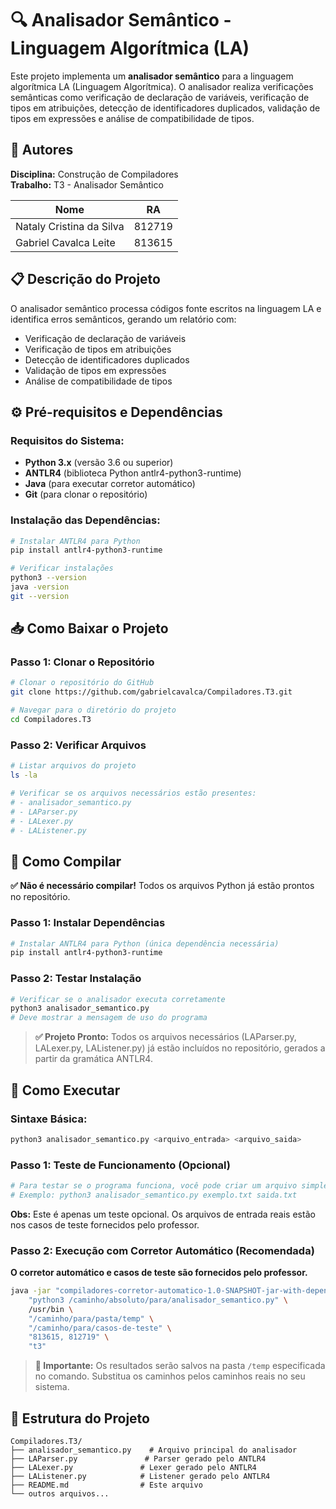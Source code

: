 # 🔍 Analisador Semântico - Linguagem Algorítmica (LA)

Este projeto implementa um **analisador semântico** para a linguagem algorítmica LA (Linguagem Algorítmica). O analisador realiza verificações semânticas como verificação de declaração de variáveis, verificação de tipos em atribuições, detecção de identificadores duplicados, validação de tipos em expressões e análise de compatibilidade de tipos.

## 👥 Autores

**Disciplina:** Construção de Compiladores  
**Trabalho:** T3 - Analisador Semântico

| Nome | RA |
|------|-----|
| Nataly Cristina da Silva | 812719 |
| Gabriel Cavalca Leite | 813615 |

## 📋 Descrição do Projeto

O analisador semântico processa códigos fonte escritos na linguagem LA e identifica erros semânticos, gerando um relatório com:
- Verificação de declaração de variáveis
- Verificação de tipos em atribuições  
- Detecção de identificadores duplicados
- Validação de tipos em expressões
- Análise de compatibilidade de tipos

## ⚙️ Pré-requisitos e Dependências

### Requisitos do Sistema:
- **Python 3.x** (versão 3.6 ou superior)
- **ANTLR4** (biblioteca Python antlr4-python3-runtime)
- **Java** (para executar corretor automático)
- **Git** (para clonar o repositório)

### Instalação das Dependências:
```bash
# Instalar ANTLR4 para Python
pip install antlr4-python3-runtime

# Verificar instalações
python3 --version
java -version
git --version
```

## 📥 Como Baixar o Projeto

### Passo 1: Clonar o Repositório
```bash
# Clonar o repositório do GitHub
git clone https://github.com/gabrielcavalca/Compiladores.T3.git

# Navegar para o diretório do projeto
cd Compiladores.T3
```

### Passo 2: Verificar Arquivos
```bash
# Listar arquivos do projeto
ls -la

# Verificar se os arquivos necessários estão presentes:
# - analisador_semantico.py
# - LAParser.py
# - LALexer.py  
# - LAListener.py
```

## 🔧 Como Compilar

**✅ Não é necessário compilar!** Todos os arquivos Python já estão prontos no repositório.

### Passo 1: Instalar Dependências
```bash
# Instalar ANTLR4 para Python (única dependência necessária)
pip install antlr4-python3-runtime
```

### Passo 2: Testar Instalação
```bash
# Verificar se o analisador executa corretamente
python3 analisador_semantico.py
# Deve mostrar a mensagem de uso do programa
```

> **✅ Projeto Pronto:** Todos os arquivos necessários (LAParser.py, LALexer.py, LAListener.py) já estão incluídos no repositório, gerados a partir da gramática ANTLR4.

## 🚀 Como Executar

### Sintaxe Básica:
```bash
python3 analisador_semantico.py <arquivo_entrada> <arquivo_saida>
```

### Passo 1: Teste de Funcionamento (Opcional)
```bash
# Para testar se o programa funciona, você pode criar um arquivo simples
# Exemplo: python3 analisador_semantico.py exemplo.txt saida.txt
```

**Obs:** Este é apenas um teste opcional. Os arquivos de entrada reais estão nos casos de teste fornecidos pelo professor.

### Passo 2: Execução com Corretor Automático (Recomendada)

**O corretor automático e casos de teste são fornecidos pelo professor.**

```bash
java -jar "compiladores-corretor-automatico-1.0-SNAPSHOT-jar-with-dependencies.jar" \
    "python3 /caminho/absoluto/para/analisador_semantico.py" \
    /usr/bin \
    "/caminho/para/pasta/temp" \
    "/caminho/para/casos-de-teste" \
    "813615, 812719" \
    "t3"
```

> **📁 Importante:** Os resultados serão salvos na pasta `/temp` especificada no comando. Substitua os caminhos pelos caminhos reais no seu sistema.

## 📝 Estrutura do Projeto

```
Compiladores.T3/
├── analisador_semantico.py    # Arquivo principal do analisador
├── LAParser.py               # Parser gerado pelo ANTLR4
├── LALexer.py               # Lexer gerado pelo ANTLR4
├── LAListener.py            # Listener gerado pelo ANTLR4
├── README.md                # Este arquivo
└── outros arquivos...
```
